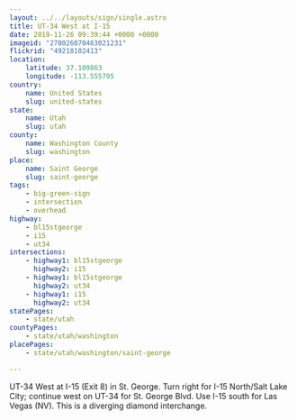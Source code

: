 ```yaml
---
layout: ../../layouts/sign/single.astro
title: UT-34 West at I-15
date: 2019-11-26 09:39:44 +0000 +0000
imageid: "278026070463021231"
flickrid: "49218102413"
location:
    latitude: 37.109863
    longitude: -113.555795
country:
    name: United States
    slug: united-states
state:
    name: Utah
    slug: utah
county:
    name: Washington County
    slug: washington
place:
    name: Saint George
    slug: saint-george
tags:
    - big-green-sign
    - intersection
    - overhead
highway:
    - bl15stgeorge
    - i15
    - ut34
intersections:
    - highway1: bl15stgeorge
      highway2: i15
    - highway1: bl15stgeorge
      highway2: ut34
    - highway1: i15
      highway2: ut34
statePages:
    - state/utah
countyPages:
    - state/utah/washington
placePages:
    - state/utah/washington/saint-george

---
```

UT-34 West at I-15 (Exit 8) in St. George.  Turn right for I-15 North/Salt Lake City; continue west on UT-34 for St. George Blvd.  Use I-15 south for Las Vegas (NV).  This is a diverging diamond interchange.